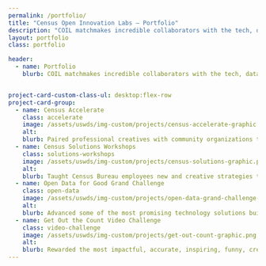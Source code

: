 ```yaml
---
permalink: /portfolio/
title: "Census Open Innovation Labs — Portfolio"
description: "COIL matchmakes incredible collaborators with the tech, data, and funds they need to solve America's biggest challenges."
layout: portfolio
class: portfolio

header:
  - name: Portfolio
    blurb: COIL matchmakes incredible collaborators with the tech, data, and funds they need to solve America's biggest challenges.


project-card-custom-class-ul: desktop:flex-row
project-card-group:
  - name: Census Accelerate
    class: accelerate
    image: /assets/uswds/img-custom/projects/census-accelerate-graphic.png
    alt:
    blurb: Paired professional creatives with community organizations to develop search-optimized digital content to increase 2020 Census response rates.
  - name: Census Solutions Workshops
    class: solutions-workshops
    image: /assets/uswds/img-custom/projects/census-solutions-graphic.png
    alt:
    blurb: Taught Census Bureau employees new and creative strategies to achieve their mission while focusing on the needs of communities they are serving.
  - name: Open Data for Good Grand Challenge
    class: open-data
    image: /assets/uswds/img-custom/projects/open-data-grand-challenge-graphic.png
    alt:
    blurb: Advanced some of the most promising technology solutions built with open data and rewarded exemplary uses of federal open data.
  - name: Get Out the Count Video Challenge
    class: video-challenge
    image: /assets/uswds/img-custom/projects/get-out-count-graphic.png
    alt:
    blurb: Rewarded the most impactful, accurate, inspiring, funny, creative, and culturally relevant videos to educate the masses about the 2020 Census and mobilized communities to respond.
---
```

